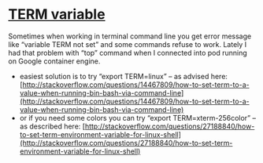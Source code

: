 # [TERM variable](http://linux.freeideas.cz/subdom/linux/term-variable/ "Permalink to TERM variable")


Sometimes when working in terminal command line you get error message like “variable TERM not set” and some commands refuse to work. Lately I had that problem with “top” command when I connected into pod running on Google container engine.

* easiest solution is to try “export TERM=linux” – as advised here: [http://stackoverflow.com/questions/14467809/how-to-set-term-to-a-value-when-running-bin-bash-via-command-line](http://stackoverflow.com/questions/14467809/how-to-set-term-to-a-value-when-running-bin-bash-via-command-line)
* or if you need some colors you can try “export TERM=xterm-256color” – as described here: [http://stackoverflow.com/questions/27188840/how-to-set-term-environment-variable-for-linux-shell](http://stackoverflow.com/questions/27188840/how-to-set-term-environment-variable-for-linux-shell)
